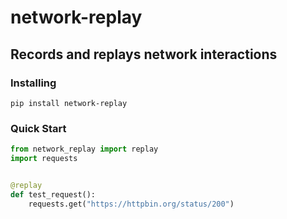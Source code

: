 # network-replay

## Records and replays network interactions

### Installing

```
pip install network-replay
```

### Quick Start

```python
from network_replay import replay
import requests


@replay
def test_request():
    requests.get("https://httpbin.org/status/200")
```
